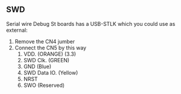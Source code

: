 
## SWD
Serial wire Debug
St boards has a USB-STLK which you could use as external:
1. Remove the CN4 jumber
2. Connect the CN5 by this way
	1. VDD.            (ORANGE) (3.3)
	2. SWD Clk.     (GREEN)
	3. GND             (Blue)
	4. SWD Data IO.  (Yellow)
	5. NRST
	6. SWO (Reserved)


